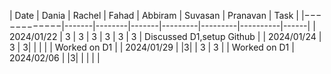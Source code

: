 | Date | Dania | Rachel | Fahad | Abbiram | Suvasan | Pranavan | Task | |−−−−−−−−−−−−|-------|--------|-------|---------|---------|----------|------| | 2024/01/22 | 3 | 3 | 3 | 3 | 3 | 3 | Discussed D1,setup Github | | 2024/01/24 | 3 | 3| | | | | Worked on D1 | | 2024/01/29 | |3| | 3 | 3 | | Worked on D1 | 2024/02/06 | |3| |  |  | |
